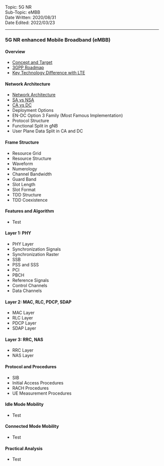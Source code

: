 Topic: 5G NR<br>
Sub-Topic: eMBB<br>
Date Written: 2020/08/31<br>
Date Edited: 2022/03/23<br>

---

### 5G NR enhanced Mobile Broadband (eMBB)

#### Overview 

- [Concept and Target](/nr_embb/nr_embb_overview.md?id=Concept-and-Target)<br>
- [3GPP Roadmap](/nr_embb/nr_embb_overview.md?id=3GPP-Roadmap)<br>
- [Key Technology Difference with LTE](/nr_embb/nr_embb_overview.md?id=Key-Technology-Difference-with-LTE)<br>

#### Network Architecture

- [Network Architecture](/nr_embb/nr_embb_nwarchitecture.md?id=Network-Architecture)<br>
- [SA vs NSA](/nr_embb/nr_embb_nwarchitecture.md?id=SA-vs-NSA)<br>
- [CA vs DC](/nr_embb/nr_embb_nwarchitecture.md?id=CA-vs-DC)<br>
- Deployment Options
- EN-DC Option 3 Family (Most Famous Implementation)
- Protocol Structure
- Functional Split in gNB
- User Plane Data Split in CA and DC

#### Frame Structure

- Resource Grid
- Resource Structure
- Waveform
- Numerology
- Channel Bandwidth
- Guard Band
- Slot Length
- Slot Format
- TDD Structure
- TDD Coexistence

#### Features and Algorithm 

- Test

#### Layer 1: PHY

- PHY Layer
- Synchronization Signals 
- Synchronization Raster
- SSB
- PSS and SSS
- PCI
- PBCH
- Reference Signals
- Control Channels
- Data Channels

#### Layer 2: MAC, RLC, PDCP, SDAP

- MAC Layer
- RLC Layer
- PDCP Layer
- SDAP Layer

#### Layer 3: RRC, NAS 

- RRC Layer
- NAS Layer

#### Protocol and Procedures 

- SIB
- Initial Access Procedures
- RACH Procedures
- UE Measurement Procedures 

#### Idle Mode Mobility 

- Test

#### Connected Mode Mobility 

- Test

#### Practical Analysis

- Test